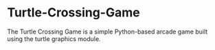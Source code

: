 # Turtle-Crossing-Game
The Turtle Crossing Game is a simple Python-based arcade game built using the turtle graphics module.
